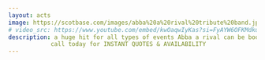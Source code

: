 ```yaml
---
layout: acts
image: https://scotbase.com/images/abba%20a%20rival%20tribute%20band.jpg
# video_src: https://www.youtube.com/embed/kwOaqwIyKas?si=FyAYW6OFKMdkuAjb
description: a huge hit for all types of events Abba a rival can be booked as a duo or four piece tribute show.  Re-live the music of Abba as it is brought to life from  scotbase entertainments abba tribute  acts. with exceptional live vocals and harmonies so close to the real abba sound, if you close your eyes you'll be transported back to the seventies.  performing all the Abba hits, lots of Party music, with lots  of costumes and lots of fun abba a rival are a sure-fire hit. <hr>
            call today for INSTANT QUOTES & AVAILABILITY
---
```

